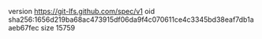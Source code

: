 version https://git-lfs.github.com/spec/v1
oid sha256:1656d219ba68ac473915df06da9f4c070611ce4c3345bd38eaf7db1aaeb67fec
size 15759

